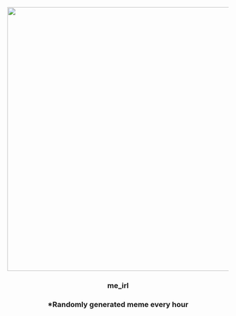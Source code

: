 <p align="center">
        <img src="https://i.redd.it/08w56tx60vh91.png" width="600" height="600">
        </p>
        <h3 align="center">me_irl</h3>
        <h3 align="center">*Randomly generated meme every hour</h3>
    